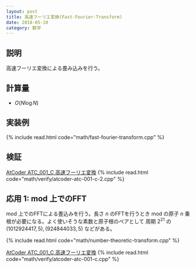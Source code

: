 ```yaml
---
layout: post
title: 高速フーリエ変換(Fast-Fourier-Transform)
date: 2018-05-10
category: 数学
---
```


## 説明
高速フーリエ変換による畳み込みを行う。

## 計算量
* $O(N \log N)$

## 実装例

{% include read.html code="math/fast-fourier-transform.cpp" %}

## 検証
[AtCoder ATC_001_C 高速フーリエ変換](https://beta.atcoder.jp/contests/atc001/tasks/fft_c)
{% include read.html code="math/verify/atcoder-atc-001-c-2.cpp" %}

## 応用 1: mod 上でのFFT
mod 上でのFFTによる畳込みを行う。長さ $n$ のFFTを行うとき mod の原子 $n$ 乗根が必要になる。よく使いそうな素数と原子根のペアとして 周期 $2^{21}$ の $(1012924417, 5), (924844033, 5)$ などがある。

{% include read.html code="math/number-theoretic-transform.cpp" %}

[AtCoder ATC_001_C 高速フーリエ変換](https://beta.atcoder.jp/contests/atc001/tasks/fft_c)
{% include read.html code="math/verify/atcoder-atc-001-c.cpp" %}

